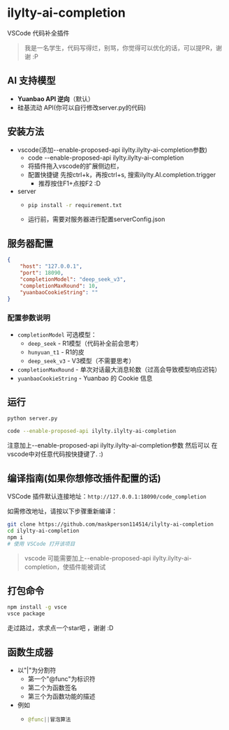 # ilylty-ai-completion 

VSCode 代码补全插件

> 我是一名学生，代码写得烂，别骂，你觉得可以优化的话，可以提PR，谢谢    :P

## AI 支持模型
- **Yuanbao API 逆向**（默认）
- 硅基流动 API(你可以自行修改server.py的代码)


## 安装方法
- vscode(添加--enable-proposed-api ilylty.ilylty-ai-completion参数)
  - code --enable-proposed-api ilylty.ilylty-ai-completion
  - 将插件拖入vscode的扩展侧边栏，
  - 配置快捷键 先按ctrl+k，再按ctrl+s, 搜索ilylty.AI.completion.trigger
    - 推荐按住F1+点按F2         :D
- server
  - ```bash
    pip install -r requirement.txt
    ```
  - 运行前，需要对服务器进行配置serverConfig.json
## 服务器配置
```json
{
    "host": "127.0.0.1",
    "port": 18090,
    "completionModel": "deep_seek_v3",
    "completionMaxRound": 10,
    "yuanbaoCookieString": ""
}
```

### 配置参数说明
- `completionModel` 可选模型：
  - `deep_seek` - R1模型（代码补全前会思考）
  - `hunyuan_t1` - R1的皮
  - `deep_seek_v3` - V3模型（不需要思考）
- `completionMaxRound` - 单次对话最大消息轮数（过高会导致模型响应迟钝）
- `yuanbaoCookieString` - Yuanbao 的 Cookie 信息

## 运行
```bash
python server.py
```
```bash
code --enable-proposed-api ilylty.ilylty-ai-completion
```
注意加上--enable-proposed-api ilylty.ilylty-ai-completion参数
然后可以
在vscode中对任意代码按快捷键了. :)


## 编译指南(如果你想修改插件配置的话)
VSCode 插件默认连接地址：`http://127.0.0.1:18090/code_completion`

如需修改地址，请按以下步骤重新编译：
```bash
git clone https://github.com/maskperson114514/ilylty-ai-completion
cd ilylty-ai-completion
npm i
# 使用 VSCode 打开该项目
```
> vscode 可能需要加上--enable-proposed-api ilylty.ilylty-ai-completion，使插件能被调试

## 打包命令
```bash
npm install -g vsce
vsce package
```

走过路过，求求点一个star吧 ，谢谢  :D

## 函数生成器
- 以"|"为分割符
  - 第一个"@func"为标识符
  - 第二个为函数签名
  - 第三个为函数功能的描述
- 例如
  - ```python
    @func||冒泡算法
    ```